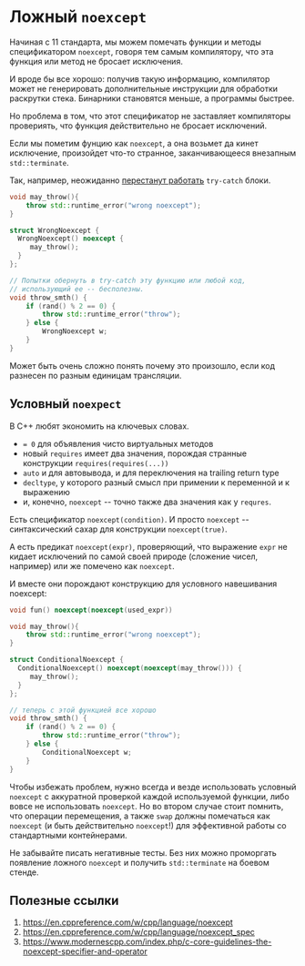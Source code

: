 # Ложный `noexcept`

Начиная с 11 стандарта, мы можем помечать функции и методы спецификатором `noexcept`, говоря тем самым компилятору, что эта функция или метод не бросает исключения.

И вроде бы все хорошо: получив такую информацию, компилятор может не генерировать дополнительные инструкции для обработки раскрутки стека. Бинарники становятся меньше, а программы быстрее.

Но проблема в том, что этот спецификатор не заставляет компиляторы провериять, 
что функция действительно не бросает исключений.

Если мы пометим фунцию как `noexcept`, а она возьмет да кинет исключение, 
произойдет что-то странное, заканчивающееся внезапным `std::terminate`.

Так, например, неожиданно [перестанут работать](https://godbolt.org/z/E9c9Ya) `try-catch` блоки. 

```C++
void may_throw(){
    throw std::runtime_error("wrong noexcept");
}

struct WrongNoexcept {
  WrongNoexcept() noexcept {
     may_throw();
  }  
};

// Попытки обернуть в try-catch эту функцию или любой код,
// использующий ее -- бесполезны. 
void throw_smth() { 
    if (rand() % 2 == 0) {
        throw std::runtime_error("throw");
    } else {
        WrongNoexcept w;
    }
}
```

Может быть очень сложно понять почему это произошло, если код разнесен по разным единицам трансляции.

## Условный `noexpect`

В С++ любят экономить на ключевых словах.

- `= 0` для объявления чисто виртуальных методов
- новый `requires` имеет два значения, порождая странные конструкции `requires(requires(...))`
- `auto` и для автовывода, и для переключения на trailing return type
- `decltype`, у которого разный смысл при примении к переменной и к выражению
- и, конечно, `noexcept` -- точно также два значения как у `requres`.

Есть спецификатор `noexcept(condition)`. И просто `noexcept` -- синтаксический сахар
для конструкции `noexcept(true)`.

А есть предикат `noexcept(expr)`, проверяющий, что выражение `expr` не кидает исключений по самой своей природе (сложение чисел, например) или же 
помечено как `noexcept`.

И вместе они порождают конструкцию для условного навешивания noexcept:
```C++
void fun() noexcept(noexcept(used_expr))
```

```C++
void may_throw(){
    throw std::runtime_error("wrong noexcept");
}

struct ConditionalNoexcept {
  ConditionalNoexcept() noexcept(noexcept(may_throw())) {
     may_throw();
  }  
};

// теперь с этой функцией все хорошо
void throw_smth() {
    if (rand() % 2 == 0) {
        throw std::runtime_error("throw");
    } else {
        ConditionalNoexcept w;
    }
}
```

Чтобы избежать проблем, нужно всегда и везде использовать условный `noexcept` с аккуратной проверкой каждой используемой функции, либо вовсе не использовать `noexcept`. Но во втором случае стоит помнить, 
что операции перемещения, а также `swap` должны помечаться как `noexcept` (и быть действительно `noexcept`!) для эффективной работы со стандартными контейнерами.

Не забывайте писать негативные тесты. Без них
можно проморгать появление ложного `noexcept` и получить `std::terminate` на боевом стенде.

## Полезные ссылки
1. https://en.cppreference.com/w/cpp/language/noexcept
2. https://en.cppreference.com/w/cpp/language/noexcept_spec
3. https://www.modernescpp.com/index.php/c-core-guidelines-the-noexcept-specifier-and-operator
